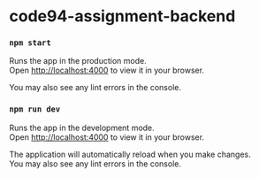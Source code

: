 # code94-assignment-backend

### `npm start`

Runs the app in the production mode.\
Open [http://localhost:4000](http://localhost:4000) to view it in your browser.

You may also see any lint errors in the console.

### `npm run dev`

Runs the app in the development mode.\
Open [http://localhost:4000](http://localhost:000) to view it in your browser.

The application will automatically reload when you make changes.\
You may also see any lint errors in the console.
